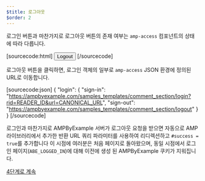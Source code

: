```yaml
---
$title: 로그아웃
$order: 2
---
```


로그인 버튼과 마찬가지로 로그아웃 버튼의 존재 여부는 `amp-access` 컴포넌트의 상태에 따라 다릅니다.

[sourcecode:html]
<button amp-access="loggedIn" amp-access-hide tabindex="0" on="tap:amp-access.login-sign-out" class="button-primary comment-button">Logout</button>
[/sourcecode]

로그아웃 버튼을 클릭하면, 로그인 객체의 일부로 `amp-access` JSON 환경에 정의된 URL로 이동합니다.

[sourcecode:json]
{
"login": {
  "sign-in": "https://ampbyexample.com/samples_templates/comment_section/login?rid=READER_ID&url=CANONICAL_URL",
  "sign-out": "https://ampbyexample.com/samples_templates/comment_section/logout"
  }
}
[/sourcecode]

로그인과 마찬가지로 AMPByExample 서버가 로그아웃 요청을 받으면 자동으로 AMP 라이브러리에서 추가한 반환 URL 쿼리 파라미터를 사용하여 리디렉션하고 `#success = true`를 추가합니다
이 시점에 여러분은 처음 페이지로 돌아왔으며, 동일 시점에서 로그인 페이지(`ABE_LOGGED_IN`)에 대해 이전에 생성 된 AMPByExample 쿠키가 지워집니다.

<a class="go-button button" href="/ko/docs/get_started/login_requiring/summary.html">4단계로 계속</a>
